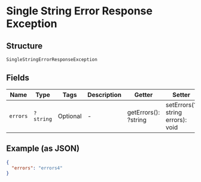 
# Single String Error Response Exception

## Structure

`SingleStringErrorResponseException`

## Fields

| Name | Type | Tags | Description | Getter | Setter |
|  --- | --- | --- | --- | --- | --- |
| `errors` | `?string` | Optional | - | getErrors(): ?string | setErrors(?string errors): void |

## Example (as JSON)

```json
{
  "errors": "errors4"
}
```

